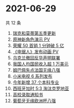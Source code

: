 # 2021-06-29

共 12 条

<!-- BEGIN -->
<!-- 最后更新时间 Tue Jun 29 2021 08:20:04 GMT+0800 (China Standard Time) -->

1. [瑞克和莫蒂第五季更新](https://www.zhihu.com/search?q=瑞克和莫蒂)
2. [原神新角色演示 PV](https://www.zhihu.com/search?q=原神)
3. [荣耀 50 首销 1 分钟破 5 亿](https://www.zhihu.com/search?q=荣耀50)
4. [《电锯人》发布动画 PV](https://www.zhihu.com/search?q=电锯人)
5. [乌克兰撤回反华声明联署](https://www.zhihu.com/search?q=乌克兰)
6. [我国人均国民收入超 1 万美元](https://www.zhihu.com/search?q=人均国民收入)
7. [姆巴佩失点法国无缘八强](https://www.zhihu.com/search?q=法国队)
8. [小米电视 6 系列发布](https://www.zhihu.com/search?q=小米电视)
9. [今年新增 37 个本科专业](https://www.zhihu.com/search?q=新专业)
10. [西班牙加时 5:3 淘汰克罗地亚](https://www.zhihu.com/search?q=西班牙队)
11. [高校录取通知书](https://www.zhihu.com/search?q=高校录取通知书)
12. [葡萄牙无缘欧洲杯八强](https://www.zhihu.com/search?q=葡萄牙队)

<!-- END -->
